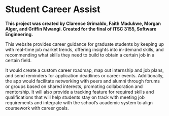 # Student Career Assist
**This project was created by Clarence Grimaldo, Faith Madukwe, Morgan Alger, and Griffin Mwangi. Created for the final of ITSC 3155, Software Engineering.**


This website provides career guidance for graduate students by keeping up with real-time job market trends, offering insights into in-demand skills, and recommending what skills they need to build to obtain a certain job in a certain field.

It would create a custom career roadmap, map out internship and job plans, and send reminders for application deadlines or career events. Additionally, the app would facilitate networking with peers and alumni through forums or groups based on shared interests, promoting collaboration and mentorship. It will also provide a tracking feature for required skills and qualifications that will help students stay on track with meeting job requirements and integrate with the school’s academic system to align coursework with career goals.
